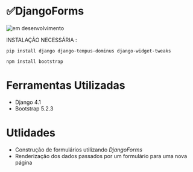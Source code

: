 # ✅DjangoForms

![em desenvolvimento](https://img.shields.io/badge/STATUS-EM%20DESENVOLVIMENTO-brightgreen)

INSTALAÇÃO NECESSÁRIA :
```
pip install django django-tempus-dominus django-widget-tweaks
```
```
npm install bootstrap
```

# Ferramentas Utilizadas
* Django 4.1
* Bootstrap 5.2.3

# Utlidades
* Construção de formulários utilizando *DjangoForms*
* Renderização dos dados passados por um formulário para uma nova página
